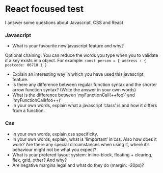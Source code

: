 # React focused test
I answer some questions about Javascript, CSS and React

### Javascript ###
* What is your favourite new javascript feature and why?

Optional chaining.
You can reduce the words you type when you to validate if a key exists in a object. For example: 
```const person = { address : { postcode: 06710 } }```

* Explain an interesting way in which you have used this javascript feature.
* Is there any difference between regular function syntax and the shorter arrow function syntax? (Write the answer in your own words)
* What is the difference between ‘myFunctionCall(++foo)’   and  ‘myFunctionCall(foo++)’
* In your own words, explain what a javascript ‘class’ is and how it differs from a function.

### Css ###
* In your own words, explain css specificity.
* In your own words, explain, what is ‘!important’ in css.  Also how does it work?  Are there any special circumstances when using it, where it’s behaviour might not be what you expect?
* What is your prefered layout system: inline-block, floating + clearing, flex, grid, other?  And why?
* Are negative margins legal and what do they do (margin: -20px)?
